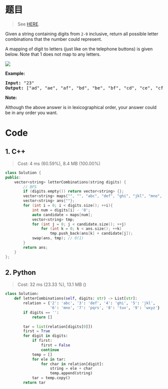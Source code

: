 # 题目

> See [HERE](https://leetcode.com/problems/letter-combinations-of-a-phone-number/).

<div><p>Given a string containing digits from <code>2-9</code> inclusive, return all possible letter combinations that the number could represent.</p>

<p>A mapping of digit to letters (just like on the telephone buttons) is given below. Note that 1 does not map to any letters.</p>

<p><img src="http://upload.wikimedia.org/wikipedia/commons/thumb/7/73/Telephone-keypad2.svg/200px-Telephone-keypad2.svg.png"></p>

<p><strong>Example:</strong></p>

<pre><strong>Input: </strong>"23"
<strong>Output:</strong> ["ad", "ae", "af", "bd", "be", "bf", "cd", "ce", "cf"].
</pre>

<p><strong>Note:</strong></p>

<p>Although the above answer is in lexicographical order, your answer could be in any order you want.</p>
</div>

# Code

## 1. C++

> Cost: 4 ms (60.59%), 8.4 MB (100.00%)

```C++
class Solution {
public:
    vector<string> letterCombinations(string digits) {
        // BFS
        if (digits.empty()) return vector<string> {};
        vector<string> maps{"", "", "abc", "def", "ghi", "jkl", "mno", "pqrs", "tuv", "wxyz"};
        vector<string> ans{""};
        for (int i = 0; i < digits.size(); ++i){
            int num = digits[i] - '0';
            auto candidate = maps[num];
            vector<string> tmp;
            for (int j = 0; j < candidate.size(); ++j)
                for (int k = 0; k < ans.size(); ++k)
                    tmp.push_back(ans[k] + candidate[j]);
            swap(ans, tmp); // O(1)
        }
        return ans;
    }
};
```

## 2. Python

> Cost: 32 ms (23.33 %), 13.1 MB ()

```python
class Solution:
    def letterCombinations(self, digits: str) -> List[str]:
        relation = {'2': 'abc', '3': 'def', '4': 'ghi', '5': 'jkl',
                    '6': 'mno', '7': 'pqrs', '8': 'tuv', '9': 'wxyz'}
        if digits == '':
            return []
        
        tar = list(relation[digits[0]])
        first = True
        for digit in digits:
            if first:
                first = False
                continue
            temp = []
            for ele in tar:
                for char in relation[digit]:
                    string = ele + char
                    temp.append(string)
            tar = temp.copy()
        return tar
```
